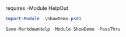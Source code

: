 
###  

requires -Module HelpOut

    

```PowerShell
Import-Module .\ShowDemo.psd1
```

    

```PowerShell
Save-MarkdownHelp -Module ShowDemo -PassThru
```




